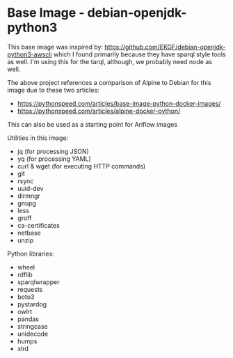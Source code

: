 # Base Image - debian-openjdk-python3

This base image was inspired by:
https://github.com/EKGF/debian-openjdk-python3-awscli which I found primarily
because they have sparql style tools as well. I'm using this for the tarql,
although, we probably need node as well.

The above project references a comparison of Alpine to Debian for this image due
to these two articles:
- https://pythonspeed.com/articles/base-image-python-docker-images/
- https://pythonspeed.com/articles/alpine-docker-python/

This can also be used as a starting point for Ariflow images

Utilities in this image:

- jq (for processing JSON)
- yq (for processing YAML)
- curl & wget (for executing HTTP commands)
- git
- rsync
- uuid-dev
- dirmngr
- gnupg
- less
- groff
- ca-certificates
- netbase
- unzip

Python libraries:

- wheel
- rdflib
- sparqlwrapper
- requests
- boto3
- pystardog
- owlrt
- pandas
- stringcase
- unidecode
- humps
- xlrd
